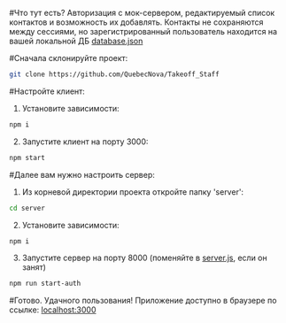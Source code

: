 #Что тут есть?
Авторизация с мок-сервером, редактируемый список контактов и возможность их добавлять.
Контакты не сохраняются между сессиями, но зарегистрированный пользователь находится на вашей локальной ДБ [database.json](https://github.com/QuebecNova/Takeoff_Staff/server/database.json)

#Сначала склонируйте проект:

```bash
git clone https://github.com/QuebecNova/Takeoff_Staff
```

#Настройте клиент:

1. Установите зависимости:

```bash
npm i
```

2. Запустите клиент на порту 3000:

```bash
npm start
```

#Далее вам нужно настроить сервер:

1. Из корневой директории проекта откройте папку 'server':

```bash
cd server
```

2. Установите зависимости:

```bash
npm i
```

3. Запустите сервер на порту 8000 (поменяйте в [server.js](https://github.com/QuebecNova/Takeoff_Staff/server/server.js), если он занят)

```bash
npm run start-auth
```

#Готово. Удачного пользования! 
Приложение доступно в браузере по ссылке: [localhost:3000](http://localhost:3000/#/login)
